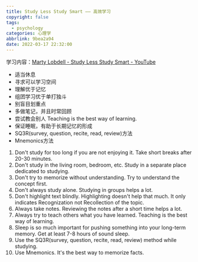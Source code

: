 ```yaml
---
title: Study Less Study Smart —— 高效学习
copyright: false
tags:
  - psychology
categories: 心理学
abbrlink: 9bea2a94
date: 2022-03-17 22:32:00
---
```


<!-- toc -->

学习内容：[Marty Lobdell - Study Less Study Smart - YouTube](https://www.youtube.com/watch?v=IlU-zDU6aQ0)

- 适当休息
- 寻求可以学习空间
- 理解优于记忆
- 组团学习优于单打独斗
- 别盲目划重点
- 多做笔记，并且时常回顾
- 尝试教会别人 Teaching is the best way of learning. 
- 保证睡眠，有助于长期记忆的形成
- SQ3R(survey, question, recite, read, review)方法
- Mnemonics方法



1. Don't study for too long if you are not enjoying it. Take short breaks after 20-30 minutes. 
2. Don't study in the living room, bedroom, etc. Study in a separate place dedicated to studying. 
3. Don't try to memorize without understanding. Try to understand the concept first. 
4. Don't always study alone. Studying in groups helps a lot. 
5. Don't highlight text blindly. Highlighting doesn't help that much. It only indicates Recognization not Recollection of the topic. 
6. Always take notes. Reviewing the notes after a short time helps a lot. 
7. Always try to teach others what you have learned. Teaching is the best way of learning. 
8. Sleep is so much important for pushing something into your long-term memory. Get at least 7-8 hours of sound sleep. 
9. Use the SQ3R(survey, question, recite, read, review) method while studying. 
10. Use Mnemonics. It's the best way to memorize facts.
